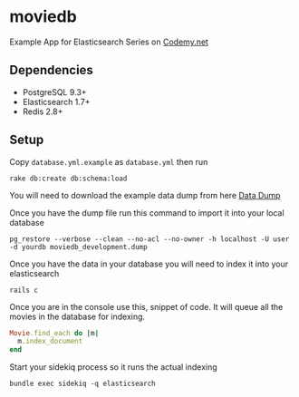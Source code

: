 # moviedb

Example App for Elasticsearch Series on [Codemy.net](https://www.codemy.net/posts/search/keyword/elasticsearch)

## Dependencies

+ PostgreSQL 9.3+
+ Elasticsearch 1.7+
+ Redis 2.8+

## Setup

Copy `database.yml.example` as `database.yml` then run

```shell
rake db:create db:schema:load
```

You will need to download the example data dump from here [Data Dump](https://www.dropbox.com/s/reim7b8fviwubn9/moviedb_development.dump?dl=0)

Once you have the dump file run this command to import it into your local database

```shell
pg_restore --verbose --clean --no-acl --no-owner -h localhost -U user -d yourdb moviedb_development.dump
```

Once you have the data in your database you will need to index it into your elasticsearch

```shell
rails c
```

Once you are in the console use this, snippet of code. It will queue all the movies in the database for indexing.

```ruby
Movie.find_each do |m|
  m.index_document
end
```

Start your sidekiq process so it runs the actual indexing

```shell
bundle exec sidekiq -q elasticsearch
```